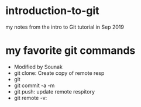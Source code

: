 # introduction-to-git
my notes from the intro to Git tutorial in Sep 2019
# my favorite git commands

- Modified by Sounak
- git clone: Create copy of remote resp
- git
- git commit -a -m
- git push: update remote respitory
- git remote -v: 


